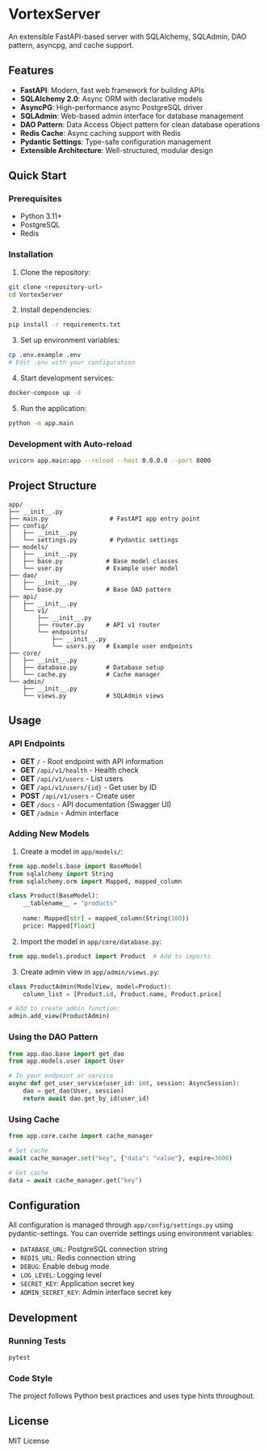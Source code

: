 # VortexServer

An extensible FastAPI-based server with SQLAlchemy, SQLAdmin, DAO pattern, asyncpg, and cache support.

## Features

- **FastAPI**: Modern, fast web framework for building APIs
- **SQLAlchemy 2.0**: Async ORM with declarative models
- **AsyncPG**: High-performance async PostgreSQL driver
- **SQLAdmin**: Web-based admin interface for database management
- **DAO Pattern**: Data Access Object pattern for clean database operations
- **Redis Cache**: Async caching support with Redis
- **Pydantic Settings**: Type-safe configuration management
- **Extensible Architecture**: Well-structured, modular design

## Quick Start

### Prerequisites

- Python 3.11+
- PostgreSQL
- Redis

### Installation

1. Clone the repository:
```bash
git clone <repository-url>
cd VortexServer
```

2. Install dependencies:
```bash
pip install -r requirements.txt
```

3. Set up environment variables:
```bash
cp .env.example .env
# Edit .env with your configuration
```

4. Start development services:
```bash
docker-compose up -d
```

5. Run the application:
```bash
python -m app.main
```

### Development with Auto-reload

```bash
uvicorn app.main:app --reload --host 0.0.0.0 --port 8000
```

## Project Structure

```
app/
├── __init__.py
├── main.py                 # FastAPI app entry point
├── config/
│   ├── __init__.py
│   └── settings.py         # Pydantic settings
├── models/
│   ├── __init__.py
│   ├── base.py            # Base model classes
│   └── user.py            # Example user model
├── dao/
│   ├── __init__.py
│   └── base.py            # Base DAO pattern
├── api/
│   ├── __init__.py
│   └── v1/
│       ├── __init__.py
│       ├── router.py      # API v1 router
│       └── endpoints/
│           ├── __init__.py
│           └── users.py   # Example user endpoints
├── core/
│   ├── __init__.py
│   ├── database.py        # Database setup
│   └── cache.py           # Cache manager
└── admin/
    ├── __init__.py
    └── views.py           # SQLAdmin views
```

## Usage

### API Endpoints

- **GET** `/` - Root endpoint with API information
- **GET** `/api/v1/health` - Health check
- **GET** `/api/v1/users` - List users
- **GET** `/api/v1/users/{id}` - Get user by ID
- **POST** `/api/v1/users` - Create user
- **GET** `/docs` - API documentation (Swagger UI)
- **GET** `/admin` - Admin interface

### Adding New Models

1. Create a model in `app/models/`:
```python
from app.models.base import BaseModel
from sqlalchemy import String
from sqlalchemy.orm import Mapped, mapped_column

class Product(BaseModel):
    __tablename__ = "products"
    
    name: Mapped[str] = mapped_column(String(100))
    price: Mapped[float]
```

2. Import the model in `app/core/database.py`:
```python
from app.models.product import Product  # Add to imports
```

3. Create admin view in `app/admin/views.py`:
```python
class ProductAdmin(ModelView, model=Product):
    column_list = [Product.id, Product.name, Product.price]

# Add to create_admin function:
admin.add_view(ProductAdmin)
```

### Using the DAO Pattern

```python
from app.dao.base import get_dao
from app.models.user import User

# In your endpoint or service
async def get_user_service(user_id: int, session: AsyncSession):
    dao = get_dao(User, session)
    return await dao.get_by_id(user_id)
```

### Using Cache

```python
from app.core.cache import cache_manager

# Set cache
await cache_manager.set("key", {"data": "value"}, expire=3600)

# Get cache
data = await cache_manager.get("key")
```

## Configuration

All configuration is managed through `app/config/settings.py` using pydantic-settings. You can override settings using environment variables:

- `DATABASE_URL`: PostgreSQL connection string
- `REDIS_URL`: Redis connection string
- `DEBUG`: Enable debug mode
- `LOG_LEVEL`: Logging level
- `SECRET_KEY`: Application secret key
- `ADMIN_SECRET_KEY`: Admin interface secret key

## Development

### Running Tests

```bash
pytest
```

### Code Style

The project follows Python best practices and uses type hints throughout.

## License

MIT License